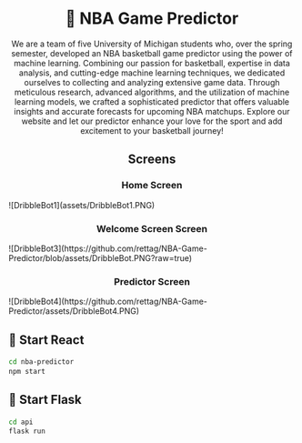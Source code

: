 <h1 align="center">🏀 NBA Game Predictor</h1>

<p align="center">
  We are a team of five University of
            Michigan students who, over the spring semester, developed
            an NBA basketball game predictor using the power of machine
            learning. Combining our passion for basketball, expertise
            in data analysis, and cutting-edge machine learning 
            techniques, we dedicated ourselves to collecting and
            analyzing extensive game data. Through meticulous 
            research, advanced algorithms, and the utilization of
            machine learning models, we crafted a sophisticated 
            predictor that offers valuable insights and accurate 
            forecasts for upcoming NBA matchups. Explore our website 
            and let our predictor enhance your love for the sport 
            and add excitement to your basketball journey!
</p>

<h2 align="center">Screens</h2>

<h3 align="center">Home Screen</h3>
![DribbleBot1](assets/DribbleBot1.PNG)



<h3 align="center">Welcome Screen Screen</h3>
![DribbleBot3](https://github.com/rettag/NBA-Game-Predictor/blob/assets/DribbleBot.PNG?raw=true)



<h3 align="center">Predictor Screen</h3>
![DribbleBot4](https://github.com/rettag/NBA-Game-Predictor/assets/DribbleBot4.PNG)



<h2>🚀 Start React</h2>

```bash
cd nba-predictor
npm start
```

<h2>🐍 Start Flask</h2>

```bash
cd api
flask run
```



